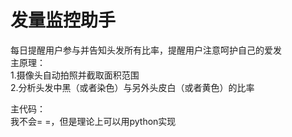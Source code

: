 # 发量监控助手
每日提醒用户参与并告知头发所有比率，提醒用户注意呵护自己的爱发<br/>
主原理：  <br/>
1.摄像头自动拍照并截取面积范围  <br/> 
2.分析头发中黑（或者染色）与另外头皮白（或者黄色）的比率  <br/> 
   
主代码：<br/>
    我不会= =，但是理论上可以用python实现<br/>
